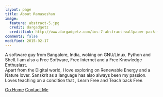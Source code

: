 ```yaml
---
layout: page
title: About Ramaseshan 
image:
  feature: abstract-5.jpg
  credit: dargadgetz
  creditlink: http://www.dargadgetz.com/ios-7-abstract-wallpaper-pack-for-iphone-5-and-ipod-touch-retina/
comments: false
modified: 2015-02-17
---
```


A software guy from Bangalore, India, woking on GNU/Linux, Python and Shell. I am also a Free Software, Free Internet and a Free Knowledge Enthusiast. 
<br />Apart from the Digital world, I love exploring on Renewable Energy and a Nature lover. Sanskrit as a language has also always been my passion. 
<br /> Loves teaching on a condition that , Learn Free and Teach back Free.

<div markdown="0"><a href="{{ site.url }}" class="btn btn-info">Go Home</a> 
<a href="mailto:ram.seshan.cs@gmail.com" class="btn btn-success">Contact Me</a></div>

